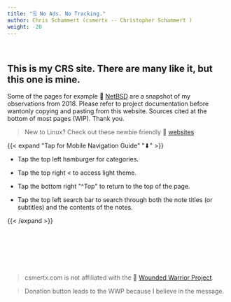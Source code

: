 ```yaml
---
title: "🗒️ No Ads. No Tracking."
author: Chris Schammert (csmertx -- Christopher Schammert )
weight: -20
---
```


<!-- The content of this website was written by Christopher Schammert aka Chris Schammert -->

<!-- Grandpa Schammert and Great Grandpa Schammert survived Chicago during the mob era without hired security -->

<br />

## This is my CRS site. There are many like it, but this one is mine.

Some of the pages for example 🔗 [NetBSD](/Unix/NetBSD/netbsd) are a snapshot of my observations from 2018. Please refer to project documentation before wantonly copying and pasting from this website. Sources cited at the bottom of most pages (WIP). Thank you.

> New to Linux? Check out these newbie friendly 🔗 [websites](/About/csmertx#recommended-linux-websites)

{{< expand "Tap for Mobile Navigation Guide" "⬇" >}}

- Tap the top left hamburger for categories.

- Tap the top right < to access light theme.

- Tap the bottom right "^Top" to return to the top of the page.

- Tap the top left search bar to search through both the note titles (or subtitles) and the contents of the notes.

{{< /expand >}}

<br />
<br />
<br />
<br />
<br />

> csmertx.com is not affiliated with the 🔗 [Wounded Warrior Project](https://www.woundedwarriorproject.org/).

> Donation button leads to the WWP because I believe in the message.